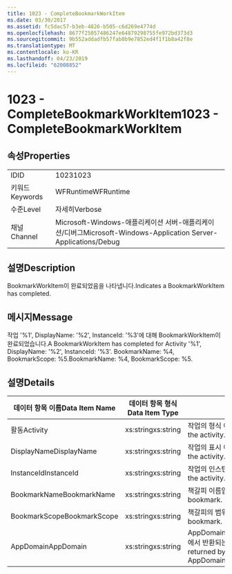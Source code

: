 ```yaml
---
title: 1023 - CompleteBookmarkWorkItem
ms.date: 03/30/2017
ms.assetid: fc5dac57-b3eb-4826-b505-c6d269e4774d
ms.openlocfilehash: 8677f25057486247e64879298755fe972bd373d3
ms.sourcegitcommit: 9b552addadfb57fab0b9e7852ed4f1f1b8a42f8e
ms.translationtype: MT
ms.contentlocale: ko-KR
ms.lasthandoff: 04/23/2019
ms.locfileid: "62008852"
---
```

# <a name="1023---completebookmarkworkitem"></a><span data-ttu-id="7e67f-102">1023 - CompleteBookmarkWorkItem</span><span class="sxs-lookup"><span data-stu-id="7e67f-102">1023 - CompleteBookmarkWorkItem</span></span>
## <a name="properties"></a><span data-ttu-id="7e67f-103">속성</span><span class="sxs-lookup"><span data-stu-id="7e67f-103">Properties</span></span>  
  
|||  
|-|-|  
|<span data-ttu-id="7e67f-104">ID</span><span class="sxs-lookup"><span data-stu-id="7e67f-104">ID</span></span>|<span data-ttu-id="7e67f-105">1023</span><span class="sxs-lookup"><span data-stu-id="7e67f-105">1023</span></span>|  
|<span data-ttu-id="7e67f-106">키워드</span><span class="sxs-lookup"><span data-stu-id="7e67f-106">Keywords</span></span>|<span data-ttu-id="7e67f-107">WFRuntime</span><span class="sxs-lookup"><span data-stu-id="7e67f-107">WFRuntime</span></span>|  
|<span data-ttu-id="7e67f-108">수준</span><span class="sxs-lookup"><span data-stu-id="7e67f-108">Level</span></span>|<span data-ttu-id="7e67f-109">자세히</span><span class="sxs-lookup"><span data-stu-id="7e67f-109">Verbose</span></span>|  
|<span data-ttu-id="7e67f-110">채널</span><span class="sxs-lookup"><span data-stu-id="7e67f-110">Channel</span></span>|<span data-ttu-id="7e67f-111">Microsoft-Windows-애플리케이션 서버-애플리케이션/디버그</span><span class="sxs-lookup"><span data-stu-id="7e67f-111">Microsoft-Windows-Application Server-Applications/Debug</span></span>|  
  
## <a name="description"></a><span data-ttu-id="7e67f-112">설명</span><span class="sxs-lookup"><span data-stu-id="7e67f-112">Description</span></span>  
 <span data-ttu-id="7e67f-113">BookmarkWorkItem이 완료되었음을 나타냅니다.</span><span class="sxs-lookup"><span data-stu-id="7e67f-113">Indicates a BookmarkWorkItem has completed.</span></span>  
  
## <a name="message"></a><span data-ttu-id="7e67f-114">메시지</span><span class="sxs-lookup"><span data-stu-id="7e67f-114">Message</span></span>  
 <span data-ttu-id="7e67f-115">작업 '%1', DisplayName: '%2', InstanceId: '%3'에 대해 BookmarkWorkItem이 완료되었습니다.</span><span class="sxs-lookup"><span data-stu-id="7e67f-115">A BookmarkWorkItem has completed for Activity '%1', DisplayName: '%2', InstanceId: '%3'.</span></span> <span data-ttu-id="7e67f-116">BookmarkName: %4, BookmarkScope: %5.</span><span class="sxs-lookup"><span data-stu-id="7e67f-116">BookmarkName: %4, BookmarkScope: %5.</span></span>  
  
## <a name="details"></a><span data-ttu-id="7e67f-117">설명</span><span class="sxs-lookup"><span data-stu-id="7e67f-117">Details</span></span>  
  
|<span data-ttu-id="7e67f-118">데이터 항목 이름</span><span class="sxs-lookup"><span data-stu-id="7e67f-118">Data Item Name</span></span>|<span data-ttu-id="7e67f-119">데이터 항목 형식</span><span class="sxs-lookup"><span data-stu-id="7e67f-119">Data Item Type</span></span>|<span data-ttu-id="7e67f-120">설명</span><span class="sxs-lookup"><span data-stu-id="7e67f-120">Description</span></span>|  
|--------------------|--------------------|-----------------|  
|<span data-ttu-id="7e67f-121">활동</span><span class="sxs-lookup"><span data-stu-id="7e67f-121">Activity</span></span>|<span data-ttu-id="7e67f-122">xs:string</span><span class="sxs-lookup"><span data-stu-id="7e67f-122">xs:string</span></span>|<span data-ttu-id="7e67f-123">작업의 형식 이름입니다.</span><span class="sxs-lookup"><span data-stu-id="7e67f-123">The type name of the activity.</span></span>|  
|<span data-ttu-id="7e67f-124">DisplayName</span><span class="sxs-lookup"><span data-stu-id="7e67f-124">DisplayName</span></span>|<span data-ttu-id="7e67f-125">xs:string</span><span class="sxs-lookup"><span data-stu-id="7e67f-125">xs:string</span></span>|<span data-ttu-id="7e67f-126">작업의 표시 이름입니다.</span><span class="sxs-lookup"><span data-stu-id="7e67f-126">The display name of the activity.</span></span>|  
|<span data-ttu-id="7e67f-127">InstanceId</span><span class="sxs-lookup"><span data-stu-id="7e67f-127">InstanceId</span></span>|<span data-ttu-id="7e67f-128">xs:string</span><span class="sxs-lookup"><span data-stu-id="7e67f-128">xs:string</span></span>|<span data-ttu-id="7e67f-129">작업의 인스턴스 ID입니다.</span><span class="sxs-lookup"><span data-stu-id="7e67f-129">The instance id of the activity.</span></span>|  
|<span data-ttu-id="7e67f-130">BookmarkName</span><span class="sxs-lookup"><span data-stu-id="7e67f-130">BookmarkName</span></span>|<span data-ttu-id="7e67f-131">xs:string</span><span class="sxs-lookup"><span data-stu-id="7e67f-131">xs:string</span></span>|<span data-ttu-id="7e67f-132">책갈피 이름입니다.</span><span class="sxs-lookup"><span data-stu-id="7e67f-132">The name of the bookmark.</span></span>|  
|<span data-ttu-id="7e67f-133">BookmarkScope</span><span class="sxs-lookup"><span data-stu-id="7e67f-133">BookmarkScope</span></span>|<span data-ttu-id="7e67f-134">xs:string</span><span class="sxs-lookup"><span data-stu-id="7e67f-134">xs:string</span></span>|<span data-ttu-id="7e67f-135">책갈피의 범위입니다.</span><span class="sxs-lookup"><span data-stu-id="7e67f-135">The scope of the bookmark.</span></span>|  
|<span data-ttu-id="7e67f-136">AppDomain</span><span class="sxs-lookup"><span data-stu-id="7e67f-136">AppDomain</span></span>|<span data-ttu-id="7e67f-137">xs:string</span><span class="sxs-lookup"><span data-stu-id="7e67f-137">xs:string</span></span>|<span data-ttu-id="7e67f-138">AppDomain.CurrentDomain.FriendlyName에서 반환되는 문자열입니다.</span><span class="sxs-lookup"><span data-stu-id="7e67f-138">The string returned by AppDomain.CurrentDomain.FriendlyName.</span></span>|
